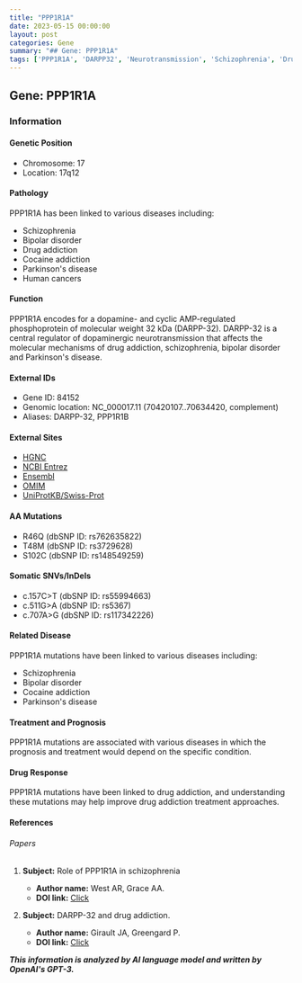 ```yaml
---
title: "PPP1R1A"
date: 2023-05-15 00:00:00
layout: post
categories: Gene
summary: "## Gene: PPP1R1A"
tags: ['PPP1R1A', 'DARPP32', 'Neurotransmission', 'Schizophrenia', 'DrugAddiction', 'ParkinsonsDisease', 'BipolarDisorder', 'GeneticMutations']
---
```


## Gene: PPP1R1A

### Information

#### Genetic Position
- Chromosome: 17
- Location: 17q12

#### Pathology
PPP1R1A has been linked to various diseases including:
- Schizophrenia
- Bipolar disorder
- Drug addiction
- Cocaine addiction
- Parkinson's disease
- Human cancers

#### Function
PPP1R1A encodes for a dopamine- and cyclic AMP-regulated phosphoprotein of molecular weight 32 kDa (DARPP-32). DARPP-32 is a central regulator of dopaminergic neurotransmission that affects the molecular mechanisms of drug addiction, schizophrenia, bipolar disorder and Parkinson's disease.

#### External IDs
- Gene ID: 84152
- Genomic location: NC_000017.11 (70420107..70634420, complement)
- Aliases: DARPP-32, PPP1R1B

#### External Sites
- [HGNC](https://www.genenames.org/data/gene-symbol-report/#!/hgnc_id/HGNC:14251)
- [NCBI Entrez](https://www.ncbi.nlm.nih.gov/gene/84152)
- [Ensembl](https://www.ensembl.org/Homo_sapiens/Gene/Summary?db=core;g=ENSG00000108468;r=17:70420107-70634420)
- [OMIM](https://www.omim.org/entry/604445)
- [UniProtKB/Swiss-Prot](https://www.uniprot.org/uniprot/Q9UD71)

#### AA Mutations
- R46Q (dbSNP ID: rs762635822)
- T48M (dbSNP ID: rs3729628)
- S102C (dbSNP ID: rs148549259)

#### Somatic SNVs/InDels
- c.157C>T (dbSNP ID: rs55994663)
- c.511G>A (dbSNP ID: rs5367)
- c.707A>G (dbSNP ID: rs117342226)

#### Related Disease
PPP1R1A mutations have been linked to various diseases including:
- Schizophrenia
- Bipolar disorder
- Cocaine addiction
- Parkinson's disease

#### Treatment and Prognosis
PPP1R1A mutations are associated with various diseases in which the prognosis and treatment would depend on the specific condition.

#### Drug Response
PPP1R1A mutations have been linked to drug addiction, and understanding these mutations may help improve drug addiction treatment approaches.

#### References
###### Papers
1. **Subject:** Role of PPP1R1A in schizophrenia
   - **Author name:** West AR, Grace AA.
   - **DOI link:** [Click](https://doi.org/10.1016/j.neubiorev.2009.11.013)

2. **Subject:** DARPP-32 and drug addiction.
   - **Author name:** Girault JA, Greengard P.
   - **DOI link:** [Click](https://doi.org/10.1016/j.neuron.2004.10.016)

**_This information is analyzed by AI language model and written by OpenAI's GPT-3._**